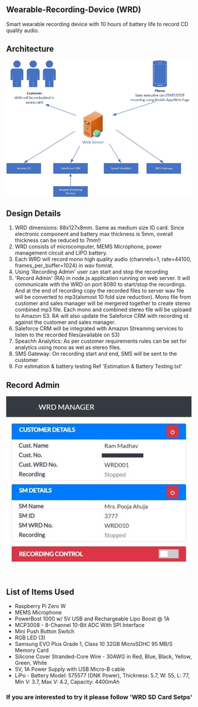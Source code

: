 ## Wearable-Recording-Device (WRD)
Smart wearable recording device with 10 hours of battery life to record CD quality audio.

## Architecture
<img src="images/Architecture.png" width="500">

## Design Details
1. WRD dimensions: 88x127x8mm. Same as medium size ID card. Since electronic component and battery max thickness is 5mm, overall thickness can be reduced to 7mm!!
2. WRD consists of microcomputer, MEMS Microphone, power management circuit and LIPO battery.
3. Each WRD will record mono high quality audio (channels=1, rate=44100, frames_per_buffer=1024) in wav fomrat.
4. Using 'Recording Admin' user can start and stop the recording
5. 'Record Admin' (RA) in node.js application running on web server. It will communicate with the WRD on port 8080 to start/stop the recordings. And at the end of recording copy the recorded files to server wav file will be converted to mp3(alomost 10 fold size reduction). Mono file from customer and sales manager will be mergered together to create stereo combined mp3 file. Each mono and combined stereo file will be uploaed to Amazon S3.  RA will also update the Saleforce CRM with recording id against the customer and sales manager.
6. Saleforce CRM will be integrated with Amazon Streaming services to listen to the recorded files(available on S3)
7. Speachh Analytics: As per customer requirements rules can be set for analytics using mono as wel as stereo files.
8. SMS Gateway: On recording start and end, SMS will be sent to the customer 
9. For estimation & battery testing Ref 'Estimation & Battery Testing.txt'

## Record Admin
<img src="images/Record Admin.jpg" width="500">

## List of Items Used
- Raspberry Pi Zero W 
- MEMS Microphone
- PowerBost 1000 w/ 5V USB and Rechargeable Lipo Boost @ 1A
- MCP3008 - 8-Channel 10-Bit ADC With SPI Interface
- Mini Push Button Switch 
- RGB LED (3)
- Samsung EVO Plus Grade 1, Class 10 32GB MicroSDHC 95 MB/S Memory Card
- Silicone Cover Stranded-Core Wire - 30AWG in Red, Blue, Black, Yellow, Green, White
- 5V, 1A Power Supply with USB Micro-B cable
- LiPo - Battery Model: 575577 (DNK Power), Thickness: 5.7, W: 55, L: 77, Min V: 3.7, Max V: 4.2, Capacity: 4400mAh

### If you are interested to try it please follow 'WRD SD Card Setps'


